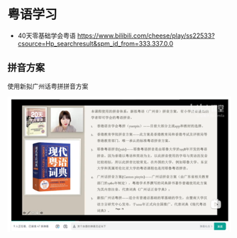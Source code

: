 # 粤语学习

- 40天零基础学会粤语 https://www.bilibili.com/cheese/play/ss22533?csource=Hp_searchresult&spm_id_from=333.337.0.0

## 拼音方案

使用新拟广州话粤拼拼音方案

![image-20250429150936613](./yueyu.assets/image-20250429150936613.png)